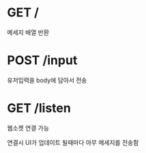 # GET /

메세지 배열 반환

# POST /input

유저입력을 body에 담아서 전송

# GET /listen

웹소켓 연결 가능

연결시 UI가 업데이트 될때마다 아무 메세지를 전송함
